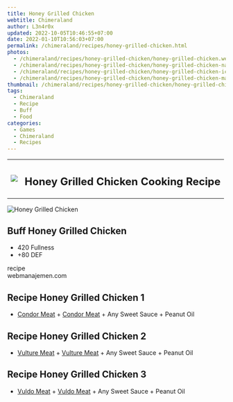 ```yaml
---
title: Honey Grilled Chicken
webtitle: Chimeraland
author: L3n4r0x
updated: 2022-10-05T10:46:55+07:00
date: 2022-01-10T10:56:03+07:00
permalink: /chimeraland/recipes/honey-grilled-chicken.html
photos:
  - /chimeraland/recipes/honey-grilled-chicken/honey-grilled-chicken.webp
  - /chimeraland/recipes/honey-grilled-chicken/honey-grilled-chicken-name.webp
  - /chimeraland/recipes/honey-grilled-chicken/honey-grilled-chicken-icon.webp
  - /chimeraland/recipes/honey-grilled-chicken/honey-grilled-chicken-material.webp
thumbnail: /chimeraland/recipes/honey-grilled-chicken/honey-grilled-chicken.webp
tags:
  - Chimeraland
  - Recipe
  - Buff
  - Food
categories:
  - Games
  - Chimeraland
  - Recipes
---
```


<section id="bootstrap-wrapper"><link rel="stylesheet" href="https://cdn.statically.io/gh/dimaslanjaka/Web-Manajemen/40ac3225/css/bootstrap-4.5-wrapper.css"/><div class="row mb-2"><div class="col-md-12 mb-2"><table class="table" id="post-info"><tbody><tr><td><img class="d-inline-block me-2" src="/chimeraland/recipes/honey-grilled-chicken/honey-grilled-chicken-icon.webp" width="auto" height="auto"/></td><td><h1 class="fs-5">Honey Grilled Chicken Cooking Recipe</h1></td></tr></tbody></table></div></div><div class="card mb-2"><div class="row g-0"><div class="col-sm-4 position-relative mb-2"><img src="/chimeraland/recipes/honey-grilled-chicken/honey-grilled-chicken-material.webp" class="card-img fit-cover w-100 h-100" alt="Honey Grilled Chicken" data-fancybox="true"/></div><div class="col-sm-8 mb-2"><div class="card-body"><h2 class="card-title fs-5">Buff Honey Grilled Chicken</h2><div class="card-text"><ul><li>420 Fullness</li><li>+80 DEF</li></ul></div><span class="badge rounded-pill bg-dark">recipe</span></div><div class="card-footer text-end text-muted">webmanajemen.com</div></div></div></div><div class="row mb-2"><div class="col-12 col-lg-6 recipe-item mb-2"><div class="card"><div class="card-body"><h2 class="card-title fs-5">Recipe Honey Grilled Chicken 1</h2><div class="card-text"><ul><li><a class="text-decoration-none" href="/chimeraland/materials/condor-meat.html">Condor Meat</a><span> + </span><a class="text-decoration-none" href="/chimeraland/materials/condor-meat.html">Condor Meat</a><span> + </span>Any Sweet Sauce<span> + </span>Peanut Oil</li></ul></div></div></div></div><div class="col-12 col-lg-6 recipe-item mb-2"><div class="card"><div class="card-body"><h2 class="card-title fs-5">Recipe Honey Grilled Chicken 2</h2><div class="card-text"><ul><li><a class="text-decoration-none" href="/chimeraland/materials/vulture-meat.html">Vulture Meat</a><span> + </span><a class="text-decoration-none" href="/chimeraland/materials/vulture-meat.html">Vulture Meat</a><span> + </span>Any Sweet Sauce<span> + </span>Peanut Oil</li></ul></div></div></div></div><div class="col-12 col-lg-6 recipe-item mb-2"><div class="card"><div class="card-body"><h2 class="card-title fs-5">Recipe Honey Grilled Chicken 3</h2><div class="card-text"><ul><li><a class="text-decoration-none" href="/chimeraland/materials/vuldo-meat.html">Vuldo Meat</a><span> + </span><a class="text-decoration-none" href="/chimeraland/materials/vuldo-meat.html">Vuldo Meat</a><span> + </span>Any Sweet Sauce<span> + </span>Peanut Oil</li></ul></div></div></div></div></div></section>